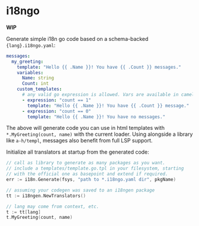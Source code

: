 # i18ngo

**WIP**

Generate simple i18n go code based on a schema-backed `{lang}.i18ngo.yaml`:

```yaml
messages:
  my_greeting:
    template: "Hello {{ .Name }}! You have {{ .Count }} messages."
    variables:
      Name: string
      Count: int
    custom_templates:
      # any valid go expression is allowed. Vars are available in camelCase form.
      - expression: "count == 1"
        template: "Hello {{ .Name }}! You have {{ .Count }} message."
      - expression: "count == 0"
        template: "Hello {{ .Name }}! You have no messages."
```

The above will generate code you can use in html templates with
 `*.MyGreeting(count, name)` with the current loader. Using alongside a library
 like `a-h/templ`,
 messages also benefit from full LSP support.

Initialize all translators at startup from the generated code:

```go
// call as library to generate as many packages as you want.
// include a templates/template.go.tpl in your filesystem, starting
// with the official one as basepoint and extend if required.
err := i18n.Generate(fsys, "path to *.i18ngo.yaml dir", pkgName)

// assuming your codegen was saved to an i18ngen package
tt := i18ngen.NewTranslators()

// lang may come from context, etc.
t := tt[lang]
t.MyGreeting(count, name)
```
